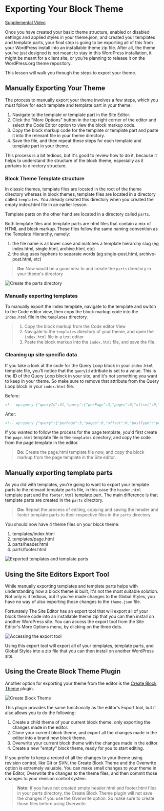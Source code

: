 # Exporting Your Block Theme

[Supplemental Video](https://videopress.com/v/ktmuF4cT)

Once you have created your basic theme structure, enabled or disabled settings and applied styles in your theme.json, and created your templates and template parts, your final step is going to be exporting all of this from your WordPress install into an installable theme zip file. After all, the theme you've just designed is not meant to stay in this WordPress installation, it might be meant for a client site, or you're planning to release it on the WordPress.org theme repository. 

This lesson will walk you through the steps to export your theme.

## Manually Exporting Your Theme

The process to manually export your theme involves a few steps, which you must follow for each template and template part in your theme:

1. Navigate to the template or template part in the Site Editor.
2. Click the "More Options" button in the top right corner of the editor and select the Code Editor option to view the block markup code.
3. Copy the block markup code for the template or template part and paste it into the relevant file in your theme directory.
4. Save the file, and then repeat these steps for each template and template part in your theme.

This process is a bit tedious, but it's good to review how to do it, because it helps to understand the structure of the block theme, especially as it pertains to directory structure.

### Block Theme Template structure

In classic themes, template files are located in the root of the theme directory whereas in block themes, template files are located in a directory called `templates`. You already created this directory when you created the empty index.html file in an earlier lesson.

Template parts on the other hand are located in a directory called `parts`. 

Both template files and template parts are html files that contain a mix of HTML and block markup. These files follow the same naming convention as the Template Hierarchy, namely:

1. the file name is all lower case and matches a template hierarchy slug (eg index.html, single.html, archive.html, etc)
2. the slug uses hyphens to separate words (eg single-post.html, archive-post.html, etc)

> **Do:** Now would be a good idea to and create the `parts` directory in your theme's directory

![Create the parts directory](/images/module-01/lesson-04/parts-directory.png)

### Manually exporting templates

To manually export the index template, navigate to the template and switch to the Code editor view, then copy the block markup code into the `index.html` file in the `templates` directory.

> 1. Copy the block markup from the Code editor View
> 2. Navigate to the `templates` directory of your theme, and open the `index.html` file in a text editor
> 3. Paste the block markup into the `index.html` file, and save the file.

### Cleaning up site specific data

If you take a look at the code for the Query Loop block in your `index.html` template file, you'll notice that the `queryId` attribute is set to a value. This is the ID of the Query Loop block in your site, and it's not something you want to keep in your theme. So make sure to remove that attribute from the Query Loop block in your `index.html` file.

Before: 

```html
<!-- wp:query {"queryId":31,"query":{"perPage":3,"pages":0,"offset":0,"postType":"post","order":"desc","orderBy":"date","author":"","search":"","exclude":[],"sticky":"","inherit":true}} -->
```

After: 

```html
<!-- wp:query {"query":{"perPage":3,"pages":0,"offset":0,"postType":"post","order":"desc","orderBy":"date","author":"","search":"","exclude":[],"sticky":"","inherit":true}} -->
```

If you wanted to follow the process for the page template, you'd first create the `page.html` template file in the `templates` directory, and copy the code from the page template in the editor.

> **Do:** Create the page.html template file now, and copy the block markup from the page template in the Site editor.

## Manually exporting template parts

As you did with templates, you're going to want to export your template parts to the relevant template parts file, in this case the `header.html` template part and the `footer.html` template part. The main difference is that template parts are created in the `parts` directory.

>  **Do:** Repeat the process of editing, copying and saving the header and footer template parts to their respective files in the `parts` directory.

You should now have 4 theme files on your block theme:

1. templates/index.html
2. templates/page.html
3. parts/header.html
4. parts/footer.html

![Exported templates and template parts](/images/module-01/lesson-04/exported-templates-template-parts.png)

## Using the Site Editors Export Tool

While manually exporting templates and template parts helps with understanding how a block theme is built, it's not the most suitable solution. Not only is it tedious, but if you've made changes to the Global Styles, you have no way of also exporting those changes to the `theme.json` file. 

Fortunately The Site Editor has an export tool that will export all of your block theme code into an installable theme zip that you can then install on another WordPress site. You can access the export tool from the Site Editor's More Options menu, by clicking on the three dots.

![Accessing the export tool](/images/module-01/lesson-04/export-tool.gif)

Using this export tool will export all of your templates, template parts, and Global Styles into a zip file that you can then install on another WordPress site.

## Using the Create Block Theme Plugin

Another option for exporting your theme from the editor is the [Create Block Theme](https://wordpress.org/plugins/create-block-theme/) plugin. 

![Create Block Theme](/images/module-01/lesson-04/create-block-theme.png)

This plugin provides the same functionally as the editor's Export tool, but it also allows you to do the following:

1. Create a child theme of your current block theme, only exporting the changes made in the editor.
2. Clone your current block theme, and export all the changes made in the editor into a brand new block theme.
3. Overwrite your current block theme with the changes made in the editor.
4. Create a new "empty" block theme, ready for you to start editing.

If you prefer to keep a record of all the changes to your theme using revision control, like Git or SVN, the Create Block Theme and the Overwrite option is extremely valuable. You can make small changes to your theme in the Editor, Overwrite the changes to the theme files, and then commit those changes to your revision control system.

> **Note:** If you have not created empty header.html and footer.html files in your parts directory, the Create Block Theme plugin will not save the changes if you use the Overwrite option. So make sure to create those files before using Overwrite.